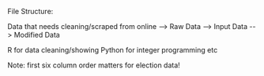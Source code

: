 File Structure:

Data that needs cleaning/scraped from online --> Raw Data
--> Input Data -- > Modified Data

R for data cleaning/showing
Python for integer programming etc

Note: first six column order matters for election data!